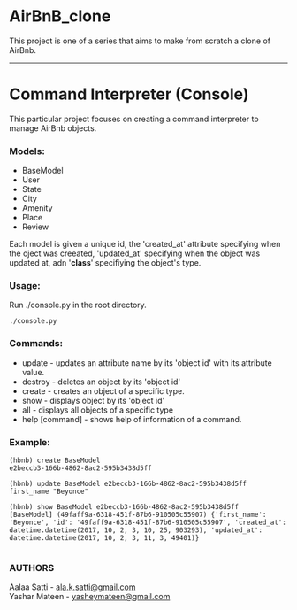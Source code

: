 # AirBnB_clone
This project is one of a series that aims to make from scratch a clone of AirBnb. <hr/>

# Command Interpreter (Console)
This particular project focuses on creating a command interpreter to manage AirBnb objects.<br/>


### Models: <br/>
* BaseModel
* User
* State
* City
* Amenity
* Place
* Review


Each model is given a unique id, the 'created_at' attribute specifying when the oject was creeated, 'updated_at' specifying when the object was updated at, adn '__class__' specifiying the object's type.


### Usage: <br/>
Run ./console.py in the root directory.
```
./console.py
```

### Commands: <br/>
* update  - updates an attribute name by its 'object id' with its attribute value.
* destroy - deletes an object by its 'object id'
* create - creates an object of a specific type.
* show - displays object by its 'object id'
* all - displays all objects of a specific type
* help [command] - shows help of information of a command.

### Example:

```
(hbnb) create BaseModel
e2beccb3-166b-4862-8ac2-595b3438d5ff

(hbnb) update BaseModel e2beccb3-166b-4862-8ac2-595b3438d5ff first_name "Beyonce"

(hbnb) show BaseModel e2beccb3-166b-4862-8ac2-595b3438d5ff
[BaseModel] (49faff9a-6318-451f-87b6-910505c55907) {'first_name': 'Beyonce', 'id': '49faff9a-6318-451f-87b6-910505c55907', 'created_at': datetime.datetime(2017, 10, 2, 3, 10, 25, 903293), 'updated_at': datetime.datetime(2017, 10, 2, 3, 11, 3, 49401)}


```


### AUTHORS

Aalaa Satti - <ala.k.satti@gmail.com><br/>
Yashar Mateen - <yasheymateen@gmail.com><br/>
